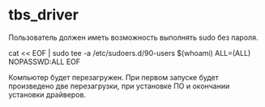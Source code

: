 # tbs_driver

Пользователь должен иметь возможность выполнять sudo без пароля.

cat << EOF | sudo tee -a /etc/sudoers.d/90-users
$(whoami) ALL=(ALL) NOPASSWD:ALL
EOF

Компьютер будет перезагружен. При первом запуске будет произведено две перезагрузки, при установке ПО и окончании установки драйверов.
